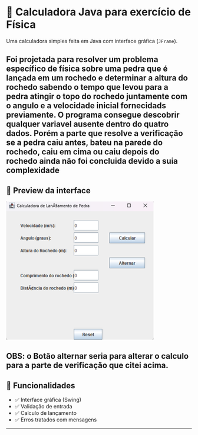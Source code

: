 # 🧮 Calculadora Java para exercício de Física

Uma calculadora simples feita em Java com interface gráfica (`JFrame`).

Foi projetada para resolver um problema específico de física sobre uma pedra que é lançada em um rochedo e determinar a altura do rochedo sabendo o tempo que levou para a pedra atingir o topo do rochedo juntamente com o angulo e a velocidade inicial fornecidads previamente.
O programa consegue descobrir qualquer variavel ausente dentro do quatro dados.
Porém a parte que resolve a verificação se a pedra caiu antes, bateu na parede do rochedo, caiu em cima ou caiu depois do rochedo ainda não foi concluida devido a suia complexidade
---

## 📸 Preview da interface

<img src="/tela.png" alt="Calculadora em funcionamento" width="400"/>

OBS: o Botão alternar seria para alterar o calculo para a parte de verificação que citei acima.
---

## 🚀 Funcionalidades

- ✅ Interface gráfica (Swing)
- ✅ Validação de entrada
- ✅ Calculo de lançamento
- ✅ Erros tratados com mensagens

---
